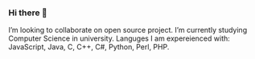 ### Hi there 👋
I’m looking to collaborate on open source project. 
I’m currently studying Computer Science in university. 
Languges I am expereienced with: JavaScript, Java, C, C++, C#, Python, Perl, PHP.

<!--
**GordeevD/GordeevD** is a ✨ _special_ ✨ repository because its `README.md` (this file) appears on your GitHub profile.

Here are some ideas to get you started:

- 🔭 I’m currently working on ...
- 🌱 I’m currently learning ...
- 👯 I’m looking to collaborate on ...
- 🤔 I’m looking for help with ...
- 💬 Ask me about ...
- 📫 How to reach me: ...
- 😄 Pronouns: ...
- ⚡ Fun fact: ...
-->
